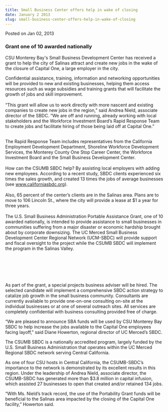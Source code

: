 ```yaml
---
title: Small Business Center offers help in wake of closing
date: January 2 2013
slug: small-business-center-offers-help-in-wake-of-closing
---
```





<span class="date">Posted on Jan 02, 2013    </span>
<h3>Grant one of 10 awarded nationally</h3>
<p>CSU Monterey Bay&apos;s Small Business Development Center has
received a grant to help the city of Salinas attract and create new
jobs in the wake of the closure of Capital One, a large employer in
the city.</p>
<p>Confidential assistance, training, information and networking
opportunities will be provided to new and existing businesses,
helping them access resources such as wage subsidies and training
grants that will facilitate the growth of jobs and skill
improvement.<br>
<br>
&#x201C;This grant will allow us to work directly with more nascent and
existing companies to create new jobs in the region,&#x201D; said Andrea
Nield, associate director of the SBDC. &#x201C;We are off and running,
already working with local stakeholders and the Workforce
Investment Board&#x2019;s Rapid Response Team to create jobs and
facilitate hiring of those being laid off at Capital One.&#x201D;</br></br></p>
<p>The Rapid Response Team includes representatives from the
California Employment Development Department, Shoreline Workforce
Development Services, the Monterey County One Stop Career Center,
the Workforce Investment Board and the Small Business Development
Center.<br>
<br>
How can the CSUMB SBDC help? By assisting local employers with
adding new employees. According to a recent study, SBDC clients
experienced six times the sales growth, and created 13 times the
jobs of average businesses (see <a href="http://www.californiasbdc.org" title="www.californiasbdc.org">www.californiasbdc.org</a>).<br>
<br>
Also, 65 percent of the center&#x2019;s clients are in the Salinas area.
Plans are to move to 106 Lincoln St., where the city will provide a
lease at $1 a year for three years.<br>
<br>
The U.S. Small Business Administration Portable Assistance Grant,
one of 10 awarded nationally, is intended to provide assistance to
small businesses in communities suffering from a major disaster or
economic hardship brought about by corporate downsizing. The UC
Merced Small Business Development Center Regional Network
(UCM-SBDC) will provide support and fiscal oversight to the project
while the CSUMB SBDC will implement the program in the Salinas
Valley.</br></br></br></br></br></br></p>
<p>As part of the grant, a special projects business adviser will
be hired. The selected candidate will implement a comprehensive
SBDC action strategy to catalize job growth in the small business
community. Consultants are currently available to provide
one-on-one consulting on-site at the individual businesses or at
one of several outreach sites. All services are completely
confidential with business consulting provided free of charge.</p>
<p>&#x201C;We are pleased to announce SBA funds will be used by CSU
Monterey Bay SBDC to help increase the jobs available to the
Capital One employees facing layoff,&#x201D; said Diane Howerton, regional
director of UC Merced&#x2019;s SBDC.</p>
<p>The CSUMB SBDC is a nationally accredited program, largely
funded by the U.S. Small Business Administration that operates
within the UC Merced Regional SBDC network serving Central
California.</p>
<p>As one of four CSU hosts in Central California, the CSUMB-SBDC&#x2019;s
importance to the network is demonstrated by its excellent results
in this region. Under the leadership of Andrea Nield, associate
director, the CSUMB-SBDC has generated more than $3.8 million in
capital infusion, which assisted 27 businesses to open that created
and/or retained 134 jobs.</p>
<p>&#x201C;With Ms. Nield&#x2019;s track record, the use of the Portability Grant
funds will be beneficial to the Salinas area impacted by the
closing of the Capital One facility,&#x201D; Howerton said.<br>
&#xA0;&#xA0;</br></p>





